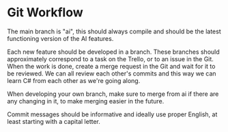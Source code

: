 # Git Workflow

The main branch is "ai", this should always compile and should be the latest
functioning version of the AI features.

Each new feature should be developed in a branch. These branches should
approximately correspond to a task on the Trello, or to an issue in the Git.
When the work is done, create a merge request in the Git and wait for it to be
reviewed. We can all review each other's commits and this way we can learn C#
from each other as we're going along.

When developing your own branch, make sure to merge from ai if there are any
changing in it, to make merging easier in the future.

Commit messages should be informative and ideally use proper English, at least
starting with a capital letter.
